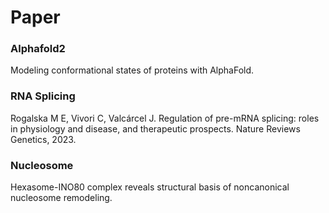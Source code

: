 # Paper

### Alphafold2

Modeling conformational states of proteins with AlphaFold.

### RNA Splicing

Rogalska M E, Vivori C, Valcárcel J. Regulation of pre-mRNA splicing: roles in physiology and disease, and therapeutic prospects. Nature Reviews Genetics, 2023.

### Nucleosome

Hexasome-INO80 complex reveals structural basis of noncanonical nucleosome remodeling.
